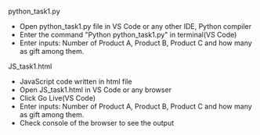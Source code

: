 python_task1.py
- Open python_task1.py file in VS Code or any other IDE, Python compiler
- Enter the command "Python python_task1.py" in terminal(VS Code)
- Enter inputs: Number of Product A, Product B, Product C and how many as gift among them.
  
JS_task1.html
- JavaScript code written in html file
- Open JS_task1.html in VS Code or any browser
- Click Go Live(VS Code)
- Enter inputs: Number of Product A, Product B, Product C and how many as gift among them.
- Check console of the browser to see the output
